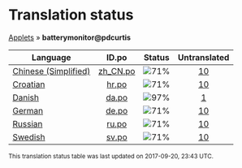 # Translation status
[Applets](../../README.md) &#187; **batterymonitor@pdcurtis**

Language | ID.po | Status | Untranslated
---------|:--:|:------:|:-----------:
[Chinese (Simplified)](../../language-status/zh_CN.md) | [zh_CN.po](po/zh_CN.po) | ![71%](http://progressed.io/bar/71) | [10](untranslated-po/zh_CN.md)
[Croatian](../../language-status/hr.md) | [hr.po](po/hr.po) | ![71%](http://progressed.io/bar/71) | [10](untranslated-po/hr.md)
[Danish](../../language-status/da.md) | [da.po](po/da.po) | ![97%](http://progressed.io/bar/97) | [1](untranslated-po/da.md)
[German](../../language-status/de.md) | [de.po](po/de.po) | ![71%](http://progressed.io/bar/71) | [10](untranslated-po/de.md)
[Russian](../../language-status/ru.md) | [ru.po](po/ru.po) | ![71%](http://progressed.io/bar/71) | [10](untranslated-po/ru.md)
[Swedish](../../language-status/sv.md) | [sv.po](po/sv.po) | ![71%](http://progressed.io/bar/71) | [10](untranslated-po/sv.md)

<sup>This translation status table was last updated on 2017-09-20, 23:43 UTC.</sup>
